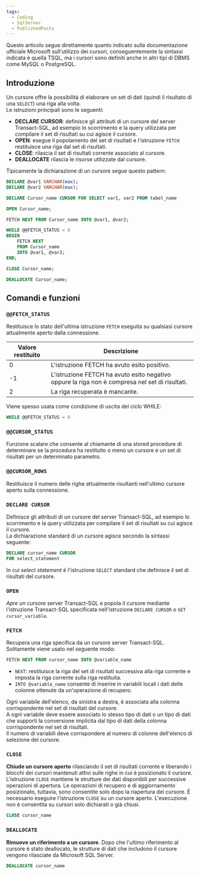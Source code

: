 ```yaml
---
tags:
  - Coding
  - SqlServer
  - PublishedPosts
---
```

Questo articolo segue direttamente quanto indicato sulla documentazione ufficiale Microsoft sull'utilizzo dei cursori, conseguentemente la sintassi indicata è quella TSQL, ma i cursori sono definiti anche in altri tipi di DBMS come MySQL o PostgreSQL.

## Introduzione

Un cursore offre la possibilità di elaborare un set di dati (quindi il risultato di una `SELECT`) una riga alla volta.  
Le istruzioni principali sono le seguenti:

- **DECLARE CURSOR**: definisce gli attributi di un cursore del server Transact-SQL, ad esempio lo scorrimento e la query utilizzata per compilare il set di risultati su cui agisce il cursore.
- **OPEN**: esegue il popolamento del set di risultati e l'istruzione `FETCH` restituisce una riga dal set di risultati.
- **CLOSE**: rilascia il set di risultati corrente associato al cursore.
- **DEALLOCATE** rilascia le risorse utilizzate dal cursore.

Tipicamente la dichiarazione di un cursore segue questo pattern:
```sql
DECLARE @var1 VARCHAR(max);
DECLARE @var2 VARCHAR(max);

DECLARE Cursor_name CURSOR FOR SELECT var1, var2 FROM tabel_name

OPEN Cursor_name;

FETCH NEXT FROM Cursor_name INTO @var1, @var2;

WHILE @@FETCH_STATUS = 0
BEGIN
    FETCH NEXT
    FROM Cursor_name
    INTO @var1, @var2;
END;

CLOSE Cursor_name;

DEALLOCATE Cursor_name;
```

## Comandi e funzioni

### `@@FETCH_STATUS`

Restituisce lo stato dell'ultima istruzione `FETCH` eseguita su qualsiasi cursore attualmente aperto dalla connessione.

|Valore restituito | Descrizione|
|----|----|
|0|L'istruzione FETCH ha avuto esito positivo.|
|-1|L'istruzione FETCH ha avuto esito negativo oppure la riga non è compresa nel set di risultati.|
|2|La riga recuperata è mancante.|

Viene spesso usata come condizione di uscita del ciclo WHILE:

```sql
WHILE @@FETCH_STATUS = 0
```

### `@@CURSOR_STATUS`

Funzione scalare che consente al chiamante di una stored procedure di determinare se la procedura ha restituito o meno un cursore e un set di risultati per un determinato parametro.

### `@@CURSOR_ROWS`

Restituisce il numero delle righe attualmente risultanti nell'ultimo cursore aperto sulla connessione.

### `DECLARE CURSOR`

Definisce gli attributi di un cursore del server Transact-SQL, ad esempio lo scorrimento e la query utilizzata per compilare il set di risultati su cui agisce il cursore.  
La dichiarazione standard di un cursore agisce secondo la sintassi seguente:

```sql
DECLARE cursor_name CURSOR
FOR select_statement
```

In cui _select statement_ è l'istruzione `SELECT` standard che definisce il set di risultati del cursore.

### `OPEN`

_Apre un cursore_ server Transact-SQL e popola il cursore mediante l'istruzione Transact-SQL specificata nell'istruzione `DECLARE CURSOR` o `SET cursor_variable`.

### `FETCH`

Recupera una riga specifica da un cursore server Transact-SQL.  
Solitamente viene usato nel seguente modo:
```sql
FETCH NEXT FROM cursor_name INTO @variable_name
```

-   `NEXT`: restituisce la riga del set di risultati successiva alla riga corrente e imposta la riga corrente sulla riga restituita.
-   `INTO @variable_name` consente di inserire in variabili locali i dati delle colonne ottenute da un'operazione di recupero.

Ogni variabile dell'elenco, da sinistra a destra, è associata alla colonna corrispondente nel set di risultati del cursore.  
A ogni variabile deve essere associato lo stesso tipo di dati o un tipo di dati che supporti la conversione implicita dal tipo di dati della colonna corrispondente nel set di risultati.  
Il numero di variabili deve corrispondere al numero di colonne dell'elenco di selezione del cursore.

### `CLOSE`

**Chiude un cursore aperto** rilasciando il set di risultati corrente e liberando i blocchi dei cursori mantenuti attivi sulle righe in cui è posizionato il cursore. L'istruzione `CLOSE` mantiene le strutture dei dati disponibili per successive operazioni di apertura. Le operazioni di recupero e di aggiornamento posizionato, tuttavia, sono consentite solo dopo la riapertura del cursore. È necessario eseguire l'istruzione `CLOSE` su un cursore aperto. L'esecuzione non è consentita su cursori solo dichiarati o già chiusi.

```sql
CLOSE cursor_name
```
### `DEALLOCATE`

**Rimuove un riferimento a un cursore**. Dopo che l'ultimo riferimento al cursore è stato deallocato, le strutture di dati che includono il cursore vengono rilasciate da Microsoft SQL Server.
```sql
DEALLOCATE cursor_name
```
